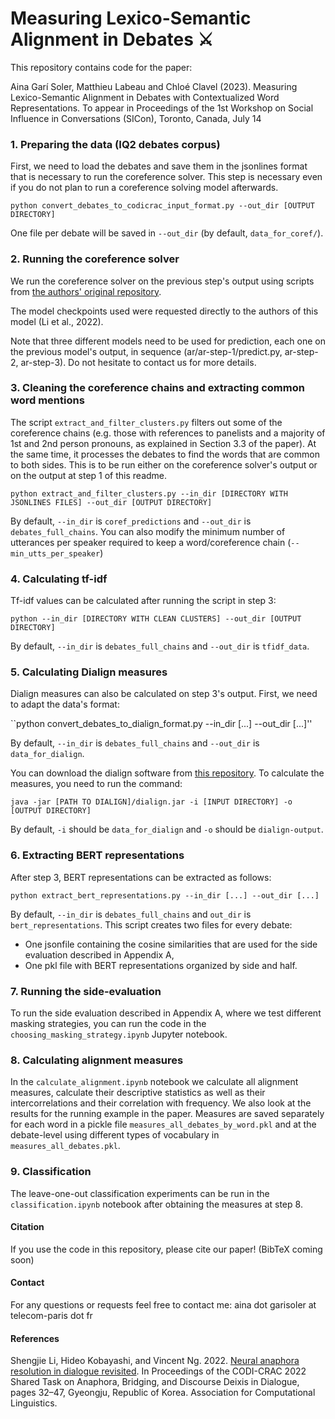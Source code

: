# Measuring Lexico-Semantic Alignment in Debates ⚔️

This repository contains code for the paper:

Aina Garí Soler, Matthieu Labeau and Chloé Clavel (2023). Measuring Lexico-Semantic Alignment in Debates with Contextualized Word Representations. To appear in Proceedings of the 1st Workshop on Social Influence in Conversations (SICon), Toronto, Canada, July 14


### 1. Preparing the data (IQ2 debates corpus)

First, we need to load the debates and save them in the jsonlines format that is necessary to run the coreference solver. This step is necessary even if you do not plan to run a coreference solving model afterwards.

``python convert_debates_to_codicrac_input_format.py --out_dir [OUTPUT DIRECTORY]``

One file per debate will be saved in ``--out_dir`` (by default, ``data_for_coref/``).

### 2. Running the coreference solver

We run the coreference solver on the previous step's output using scripts from [the authors' original repository](https://github.com/samlee946/utd-codi-crac2022).

The model checkpoints used were requested directly to the authors of this model (Li et al., 2022).

Note that three different models need to be used for prediction, each one on the previous model's output, in sequence 
(ar/ar-step-1/predict.py, ar-step-2, ar-step-3). Do not hesitate to contact us for more details.

### 3. Cleaning the coreference chains and extracting common word mentions

The script ``extract_and_filter_clusters.py`` filters out some of the coreference chains (e.g. those with references to panelists and a majority of 1st and 2nd person pronouns, as explained in Section 3.3 of the paper). At the same time, it processes the debates to find the words that are common to both sides.
This is to be run either on the coreference solver's output or on the output at step 1 of this readme.

``python extract_and_filter_clusters.py --in_dir [DIRECTORY WITH JSONLINES FILES] --out_dir [OUTPUT DIRECTORY]``

By default, ``--in_dir`` is ``coref_predictions`` and ``--out_dir`` is ``debates_full_chains``.
You can also modify the minimum number of utterances per speaker required to keep a word/coreference chain (``--min_utts_per_speaker``)


### 4. Calculating tf-idf

Tf-idf values can be calculated after running the script in step 3:

``python --in_dir [DIRECTORY WITH CLEAN CLUSTERS] --out_dir [OUTPUT DIRECTORY]``

By default, ``--in_dir`` is ``debates_full_chains`` and ``--out_dir`` is ``tfidf_data``.


### 5. Calculating Dialign measures

Dialign measures can also be calculated on step 3's output. First, we need to adapt the data's format:

``python convert_debates_to_dialign_format.py --in_dir [...] --out_dir [...]''

By default, ``--in_dir`` is ``debates_full_chains`` and ``--out_dir`` is ``data_for_dialign``.

You can download the dialign software from [this repository](https://github.com/GuillaumeDD/dialign).
To calculate the measures, you need to run the command:

``java -jar [PATH TO DIALIGN]/dialign.jar -i [INPUT DIRECTORY] -o [OUTPUT DIRECTORY]``

By default, ``-i`` should be ``data_for_dialign`` and ``-o`` should be ``dialign-output``.

### 6. Extracting BERT representations

After step 3, BERT representations can be extracted as follows:

``python extract_bert_representations.py --in_dir [...] --out_dir [...]``

By default, ``--in_dir`` is ``debates_full_chains`` and ``out_dir`` is ``bert_representations``.
This script creates two files for every debate:
* One jsonfile containing the cosine similarities that are used for the side evaluation described in Appendix A, 
* One pkl file with BERT representations organized by side and half.

### 7. Running the side-evaluation

To run the side evaluation described in Appendix A, where we test different masking strategies, you can run the code in the ``choosing_masking_strategy.ipynb`` Jupyter notebook.


### 8. Calculating alignment measures

In the ``calculate_alignment.ipynb`` notebook we calculate all alignment measures, calculate their descriptive statistics as well as their intercorrelations and their correlation with frequency. We also look at the results for the running example in the paper.
Measures are saved separately for each word in a pickle file ``measures_all_debates_by_word.pkl`` and at the debate-level using different types of vocabulary in ``measures_all_debates.pkl``.

### 9. Classification

The leave-one-out classification experiments can be run in the ``classification.ipynb`` notebook after obtaining the measures at step 8.


#### Citation

If you use the code in this repository, please cite our paper! (BibTeX coming soon)


#### Contact

For any questions or requests feel free to contact me: aina dot garisoler at telecom-paris dot fr


#### References

Shengjie Li, Hideo Kobayashi, and Vincent Ng. 2022. [Neural anaphora resolution in dialogue revisited](https://aclanthology.org/2022.codi-crac.4/). In Proceedings of the CODI-CRAC 2022 Shared Task on Anaphora, Bridging, and Discourse Deixis in Dialogue, pages 32–47, Gyeongju, Republic of Korea. Association for Computational Linguistics.







